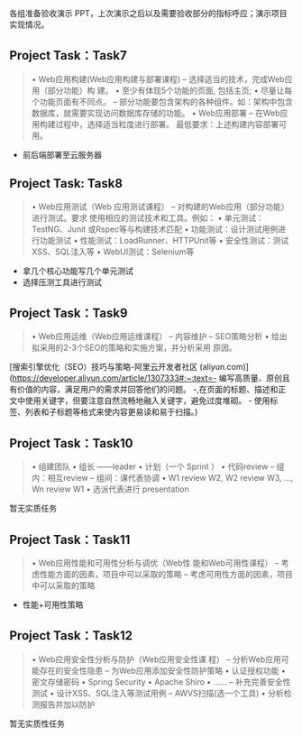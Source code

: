 

各组准备验收演示 PPT，上次演示之后以及需要验收部分的指标呼应；演示项目
实现情况。

## Project Task：Task7

> • Web应用构建(Web应用构建与部署课程)
> – 选择适当的技术，完成Web应用（部分功能）构
> 建。
> • 至少有体现5个功能的页面, 包括主页;
> • 尽量让每个功能页面有不同点。
> – 部分功能要包含架构的各种组件。如：架构中包含
> 数据库，就需要实现访问数据库存储的功能。
> • Web应用部署
> – 在Web应用构建过程中，选择适当粒度进行部署。
> 最低要求：上述构建内容部署可用。

- 前后端部署至云服务器

## Project Task: Task8

> • Web应用测试（Web 应用测试课程）
> – 对构建的Web应用（部分功能）进行测试。要求
> 使用相应的测试技术和工具。例如：
> • 单元测试：TestNG、Junit 或Rspec等与构建技术匹配
> • 功能测试：设计测试用例进行功能测试
> • 性能测试：LoadRunner、HTTPUnit等
> • 安全性测试：测试XSS、SQL注入等
> • WebUI测试：Selenium等

- 拿几个核心功能写几个单元测试
- 选择压测工具进行测试

## Project Task：Task9

> • Web应用运维（Web应用运维课程）
> – 内容维护
> – SEO策略分析
> • 给出拟采用的2-3个SEO的策略和实施方案，并分析采用
> 原因。

[搜索引擎优化（SEO）技巧与策略-阿里云开发者社区 (aliyun.com)](https://developer.aliyun.com/article/1307333#:~:text=- 编写高质量、原创且有价值的内容，满足用户的需求并回答他们的问题。 -,在页面的标题、描述和正文中使用关键字，但要注意自然流畅地融入关键字，避免过度堆砌。 - 使用标签、列表和子标题等格式来使内容更易读和易于扫描。)

## Project Task：Task10

> • 组建团队
> • 组长 ——leader
> • 计划（一个 Sprint ）
> • 代码review
> – 组内：相互review
> – 组间：课代表协调
> • W1 review W2, W2 review W3, …, Wn review W1
> • 选派代表进行 presentation

暂无实质任务

## Project Task：Task11

> • Web应用性能和可用性分析与调优（Web性
> 能和Web可用性课程）
> – 考虑性能方面的因素，项目中可以采取的策略
> – 考虑可用性方面的因素，项目中可以采取的策略

- 性能+可用性策略

## Project Task：Task12

> • Web应用安全性分析与防护（Web应用安全性课
> 程）
> – 分析Web应用可能存在的安全性隐患
> – 为Web应用添加安全性防护策略
> • 认证授权功能
> • 密文存储密码
> • Spring Security
> • Apache Shiro
> • ……
> – 补充完善安全性测试
> • 设计XSS、SQL注入等测试用例
> – AWVS扫描(选一个工具)
> • 分析检测报告并加以防护

暂无实质性任务